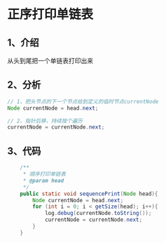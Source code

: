 # 正序打印单链表

## 1、介绍

从头到尾把一个单链表打印出来

## 2、分析

```java
// 1、把头节点的下一个节点给到定义的临时节点currentNode 
Node currentNode = head.next;
```

```java
// 2、指针后移，持续按个遍历
currentNode = currentNode.next;
```



## 3、代码

```java
	/**
     * 顺序打印单链表
     * @param head
     */
    public static void sequencePrint(Node head){
        Node currentNode = head.next;
        for (int i = 0; i < getSize(head); i++){
            log.debug(currentNode.toString());
            currentNode = currentNode.next;
        }
    }
```



